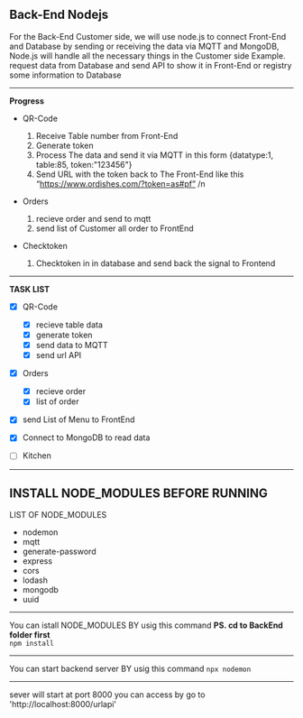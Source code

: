 Back-End Nodejs
---------------------------------
For the Back-End Customer side, we will use node.js to connect Front-End and Database by sending or receiving the data via MQTT and MongoDB, Node.js will handle all the necessary things in the Customer side Example. request data from Database and send API to show it in Front-End or registry some information to Database

---------------------------------

**Progress**

- QR-Code

    1. Receive Table number from Front-End 
    2. Generate token
    3. Process The data and send it via MQTT in this form {datatype:1, table:85, token:"123456"}
    4. Send URL with the token back to The Front-End like this “https://www.ordishes.com/?token=as#pf” 
/n
- Orders

    1. recieve order and send to mqtt
    2. send list of Customer all order to FrontEnd

- Checktoken
    
    1. Checktoken in in database and send back the signal to Frontend

---------------------------------
**TASK LIST**

- [x] QR-Code
    - [x] recieve table data
    - [x] generate token
    - [x] send data to MQTT
    - [x] send url API
- [X] Orders
    - [x] recieve order
    - [x] list of order
- [x] send List of Menu to FrontEnd
- [x] Connect to MongoDB to read data

- [ ]  Kitchen


----------------------------------------
INSTALL NODE_MODULES BEFORE RUNNING 
----------------------------------------
LIST OF NODE_MODULES
- nodemon
- mqtt
- generate-password
- express
- cors
- lodash
- mongodb
- uuid
----------------------------------------

You can istall NODE_MODULES BY usig this command **PS. cd to BackEnd folder first** \
`npm install`

----------------------------------------

You can start backend server BY usig this command 
`npx nodemon`

----------------------------------------
sever will start at port 8000
you can access by go to 'http://localhost:8000/urlapi'
